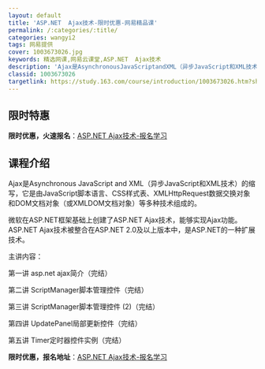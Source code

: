 ```yaml
---
layout: default
title: 'ASP.NET  Ajax技术-限时优惠-网易精品课'
permalink: /:categories/:title/
categories: wangyi2
tags: 网易提供
cover: 1003673026.jpg
keywords: 精选网课,网易云课堂,ASP.NET  Ajax技术
description: 'Ajax是AsynchronousJavaScriptandXML（异步JavaScript和XML技术）的缩写，它是由'
classid: 1003673026
targetlink: https://study.163.com/course/introduction/1003673026.htm?share=1&shareId=1025206652&utm_campaign=share&utm_medium=iphoneShare&utm_source=&utm_u=1025206652
---
```


## 限时特惠

**限时优惠，火速报名**：[ASP.NET  Ajax技术-报名学习](https://study.163.com/course/introduction/1003673026.htm?share=1&shareId=1025206652&utm_campaign=share&utm_medium=iphoneShare&utm_source=&utm_u=1025206652)

## 课程介绍

Ajax是Asynchronous JavaScript and XML（异步JavaScript和XML技术）的缩写，它是由JavaScript脚本语言、CSS样式表、XMLHttpRequest数据交换对象和DOM文档对象（或XMLDOM文档对象）等多种技术组成的。

 微软在ASP.NET框架基础上创建了ASP.NET Ajax技术，能够实现Ajax功能。ASP.NET Ajax技术被整合在ASP.NET 2.0及以上版本中，是ASP.NET的一种扩展技术。

主讲内容：

第一讲 asp.net ajax简介（完结）

第二讲 ScriptManager脚本管理控件（完结）

第三讲 ScriptManager脚本管理控件 (2)（完结）

第四讲 UpdatePanel局部更新控件（完结）

第五讲 Timer定时器控件实例（完结）

**限时优惠，报名地址**：[ASP.NET  Ajax技术-报名学习](https://study.163.com/course/introduction/1003673026.htm?share=1&shareId=1025206652&utm_campaign=share&utm_medium=iphoneShare&utm_source=&utm_u=1025206652)

